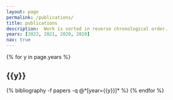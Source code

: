```yaml
---
layout: page
permalink: /publications/
title: publications
description:  Work is sorted in reverse chronological order. 
years: [2022, 2021, 2020, 2019]
nav: true
---
```

<!-- A print version is <a href="{{ Publications_by_Jared_Miller.pdf | prepend: '/assets/pdf/' | relative_url }}">available.</a> -->
<div class="publications">

{% for y in page.years %}
  <h2 class="year">{{y}}</h2>
  {% bibliography -f papers -q @*[year={{y}}]* %}
{% endfor %}

</div>
